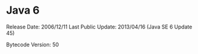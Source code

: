 # Java 6

Release Date: 2006/12/11
Last Public Update: 2013/04/16 (Java SE 6 Update 45)

Bytecode Version: 50